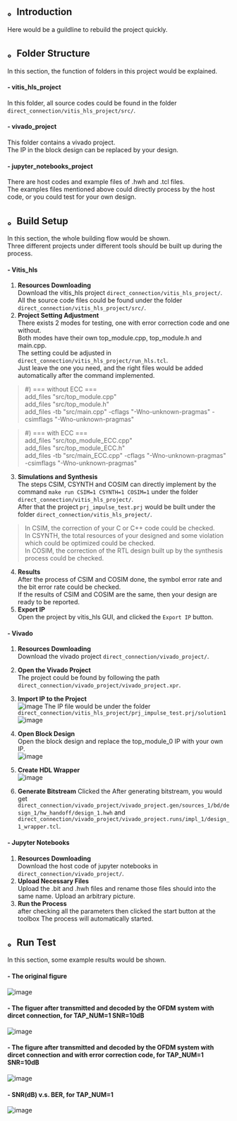 ## 。Introduction
Here would be a guildline to rebuild the project quickly.

## 。Folder Structure
In this section, the function of folders in this project would be explained.
#### - vitis_hls_project
In this folder, all source codes could be found in the folder `direct_connection/vitis_hls_project/src/`.
#### - vivado_project
This folder contains a vivado project.  
The IP in the block design can be replaced by your design.
#### - jupyter_notebooks_project
There are host codes and example files of .hwh and .tcl files.  
The examples files mentioned above could directly process by the host code, or you could test for your own design.

## 。Build Setup
In this section, the whole building flow would be shown.  
Three different projects under different tools should be built up during the process.  
#### - Vitis_hls
1. **Resources Downloading**  
Download the vitis_hls project `direct_connection/vitis_hls_project/`.  
All the source code files could be found under the folder `direct_connection/vitis_hls_project/src/`.  
2. **Project Setting Adjustment**  
There exists 2 modes for testing, one with error correction code and one without.  
Both modes have their own top_module.cpp, top_module.h and main.cpp.  
The setting could be adjusted in `direct_connection/vitis_hls_project/run_hls.tcl`.  
Just leave the one you need, and the right files would be added automatically after the command implemented.  
> #) === without ECC ===  
>add_files "src/top_module.cpp"  
>add_files "src/top_module.h"  
>add_files -tb "src/main.cpp" -cflags "-Wno-unknown-pragmas" -csimflags "-Wno-unknown-pragmas" 

> #) === with ECC ===  
>add_files "src/top_module_ECC.cpp"  
>add_files "src/top_module_ECC.h"  
>add_files -tb "src/main_ECC.cpp" -cflags "-Wno-unknown-pragmas" -csimflags "-Wno-unknown-pragmas"  
3. **Simulations and Synthesis**  
The steps CSIM, CSYNTH and COSIM can directly implement by the command `make run CSIM=1 CSYNTH=1 COSIM=1` under the folder `direct_connection/vitis_hls_project/`.  
After that the project `prj_impulse_test.prj` would be built under the folder `direct_connection/vitis_hls_project/`.  
>In CSIM, the correction of your C or C++ code could be checked.  
>In CSYNTH, the total resources of your designed and some violation which could be optimized could be checked.  
>In COSIM, the correction of the RTL design built up by the synthesis process could be checked.  
4. **Results**  
After the process of CSIM and COSIM done, the symbol error rate and the bit error rate could be checked.  
If the results of CSIM and COSIM are the same, then your design are ready to be reported.
5. **Export IP**  
Open the project by vitis_hls GUI, and clicked the `Export IP` button.   
#### - Vivado
1. **Resources Downloading**  
Download the vivado project `direct_connection/vivado_project/`.  
2. **Open the Vivado Project**  
The project could be found by following the path `direct_connection/vivado_project/vivado_project.xpr`.

3. **Import IP to the Project**  
![image](https://user-images.githubusercontent.com/102524142/218645658-2faf52d2-751f-45d8-a59a-6e01fb83efad.png)
The IP file would be under the folder `direct_connection/vitis_hls_project/prj_impulse_test.prj/solution1`  
![image](https://user-images.githubusercontent.com/102524142/218645877-1bba8e79-7ee3-4011-b00e-e317bffda5c6.png)

4. **Open Block Design**  
Open the block design and replace the top_module_0 IP with your own IP.  
![image](https://user-images.githubusercontent.com/102524142/218648419-04583858-bb18-4a3c-b0c9-cc1dd90be8a9.png)

5. **Create HDL Wrapper**  
![image](https://user-images.githubusercontent.com/102524142/218645130-f3a166d4-06a2-4ff2-90c0-b41584ec9acd.png)

6. **Generate Bitstream**
Clicked the 
After generating bitstream, you would get `direct_connection/vivado_project/vivado_project.gen/sources_1/bd/design_1/hw_handoff/design_1.hwh` and `direct_connection/vivado_project/vivado_project.runs/impl_1/design_1_wrapper.tcl`.

#### - Jupyter Notebooks
1. **Resources Downloading**  
Download the host code of jupyter notebooks in `direct_connection/vivado_project/`. 
2. **Upload Necessary Files**  
Upload the .bit and .hwh files and rename those files should into the same name.
Upload an arbitrary picture.
3. **Run the Process**  
after checking all the parameters
then clicked the start button at the toolbox
The process will automatically started.

## 。Run Test
In this section, some example results would be shown.  
#### - The original figure
![image](https://user-images.githubusercontent.com/102524142/218643587-45041ab9-763b-453e-b0fe-ca159eef95aa.png)
#### - The figuer after transmitted and decoded by the OFDM system with dircet connection, for TAP_NUM=1 SNR=10dB  
![image](https://user-images.githubusercontent.com/102524142/218643624-4938cba4-970a-45c3-b3a1-f99af5b0e384.png)
#### - The figure after transmitted and decoded by the OFDM system with dircet connection and with error correction code, for TAP_NUM=1 SNR=10dB  
![image](https://user-images.githubusercontent.com/102524142/218643748-2ff0995e-0b8d-4a35-aeee-0a4ba823acf7.png)
#### - SNR(dB) v.s. BER, for TAP_NUM=1  
![image](https://user-images.githubusercontent.com/102524142/218641341-053a5bb5-85c0-4cbb-a7a8-68ae2cd8e687.png)
